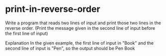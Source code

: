 # print-in-reverse-order
Write a program that reads two lines of input and print those two lines in the reverse order. (Print the message given in the second line of input before the first line of input) 

Explanation 
In the given example, the first line of input in "Book" and the second line of input is "Pen", so the output should be 
Pen
Book 


 
